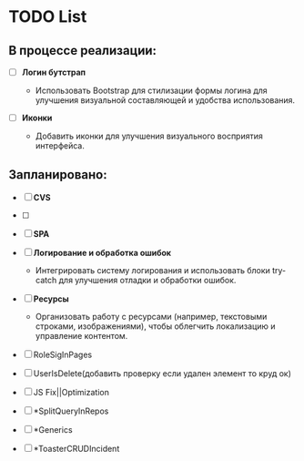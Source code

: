 ﻿# TODO List

## В процессе реализации:


- [ ] **Логин бутстрап**
  - Использовать Bootstrap для стилизации формы логина для улучшения визуальной составляющей и удобства использования.

- [ ] **Иконки**
  - Добавить иконки для улучшения визуального восприятия интерфейса.

## Запланировано:

- [ ] **CVS**
- [ ] 
- [ ] **SPA**

- [ ] **Логирование и обработка ошибок**
  - Интегрировать систему логирования и использовать блоки try-catch для улучшения отладки и обработки ошибок.

- [ ] **Ресурсы**
  - Организовать работу с ресурсами (например, текстовыми строками, изображениями), чтобы облегчить локализацию и управление контентом.



- [ ] RoleSigInPages
- [ ] UserIsDelete(добавить проверку если удален элемент то круд ок)
- [ ] JS Fix||Optimization
- [ ] *SplitQueryInRepos
- [ ] *Generics
- [ ] *ToasterCRUDIncident
